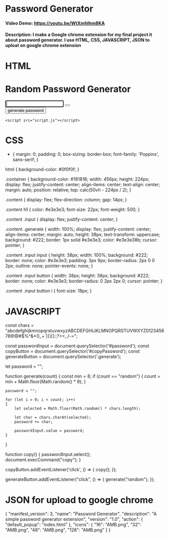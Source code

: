 # Password Generator
#### Video Demo:  <https://youtu.be/WtXmhIhm8KA>
#### Description: I make a Google chrome extension for my final project it about password generator. I use HTML, CSS, JAVASCRIPT, JSON to uploat on google chrome extension

# HTML
<!DOCTYPE html>
<html lang="en">
<head>
    <meta charset="UTF-8">
    <meta http-equiv="X-UA-Compatible" content="IE=edge">
    <meta name="viewport" content="width=device-width, initial-scale=1.0">
    <title>Final Project</title>
    <link rel="icon" href="AMB.png">
    <link rel="stylesheet" href="style.css">
    <link rel="stylesheet" href="https://cdnjs.cloudflare.com/ajax/libs/font-awesome/6.1.2/css/all.min.css">
    <link rel="preconnect" href="https://fonts.googleapis.com">
    <link rel="preconnect" href="https://fonts.gstatic.com" crossorigin>
    <link href="https://fonts.googleapis.com/css2?family=Poppins:ital,wght@0,500;0,600;0,700;0,800;1,400&display=swap" rel="stylesheet">
</head>
<body>
    <div class="container">
        <div class="content">
            <h1>Random Password Generator</h1>
            <div class="input">
                <input type="text" id="password" autofocus="">
                <button id= "copyPassword"><i class="fas fa-copy"></i></button>
            </div>
            <button class="generate">generate password</button>
        </div>
    </div>

    <script src="script.js"></script>
</body>
</html>

# CSS
* {
    margin: 0;
    padding: 0;
    box-sizing: border-box;
    font-family: 'Poppins', sans-serif;
}

html {
    background-color: #0f0f0f;
}

.container {
    background-color: #181818;
    width: 456px;
    height: 224px;
    display: flex;
    justify-content: center;
    align-items: center;
    text-align: center;
    margin: auto;
    position: relative;
    top: calc(50vh - 224px / 2);
}

.content {
    display: flex;
    flex-direction: column;
    gap: 14px;
}

.content h1 {
    color: #e3e3e3;
    font-size: 22px;
    font-weight: 500;
}

.content .input {
    display: flex;
    justify-content: center;
}

.content .generate {
    width: 100%;
    display: flex;
    justify-content: center;
    align-items: center;
    margin: auto;
    height: 38px;
    text-transform: uppercase;
    background: #222;
    border: 1px solid #e3e3e3;
    color: #e3e3e38b;
    cursor: pointer;
}

.content .input input {
    height: 38px;
    width: 100%;
    background: #222;
    border: none;
    color: #e3e3e3;
    padding: 3px 9px;
    border-radius: 2px 0 0 2px;
    outline: none;
    pointer-events: none;
}

.content .input button {
    width: 38px;
    height: 38px;
    background: #222;
    border: none;
    color: #e3e3e3;
    border-radius: 0 2px 2px 0;
    cursor: pointer;
}

.content .input button i {
    font-size: 18px;
}

# JAVASCRIPT
const chars = "abcdefghijkmnopqrstuvwxyzABCDEFGHIJKLMNOPQRSTUVWXYZ0123456789!@#$%^&*()_+`|{}[]:;?><,./\-=";

const passwordInput = document.querySelector('#password');
const copyButton = document.querySelector('#copyPassword');
const generateButton = document.querySelector('.generate');

let password = "";

function generate(count)
{
    const min = 8;
    if (count == "random")
    {
        count = min + Math.floor(Math.random() * 9);
    }

    password = "";

    for (let i = 0; i < count; i++)
    {
        let selected = Math.floor(Math.random() * chars.length);

        let char = chars.charAt(selected);
        password += char;

        passwordInput.value = password;
    }
}

function copy()
{
    passwordInput.select();
    document.execCommand("copy");
}

copyButton.addEventListener('click', () => {
    copy();
});

generateButton.addEventListener("click", () => {
    generate("random");
});

# JSON for upload to google chrome
{
    "manifest_version": 3,
    "name": "Password Generator",
    "description": "A simple password generator extension",
    "version": "1.0",
    "action": {
        "default_popup": "index.html"
    },
    "icons": {
        "16": "AMB.png",
        "32": "AMB.png",
        "48": "AMB.png",
        "128": "AMB.png"
    }
}